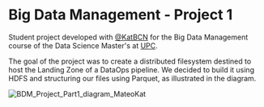 # Big Data Management - Project 1 

Student project developed with 	[@KatBCN](https://github.com/KatBCN) for the Big Data Management course of the Data Science Master's at [UPC](https://github.com/UPC). 

The goal of the project was to create a distributed filesystem destined to host the Landing Zone of a DataOps pipeline. We decided to build it using HDFS and structuring our files using Parquet, as illustrated in the diagram.

![BDM_Project_Part1_diagram_MateoKat](https://user-images.githubusercontent.com/91990504/161953922-2086ea3d-b87a-4b13-bd44-ebc96e894b95.png)
